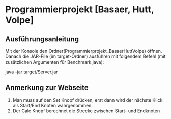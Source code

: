 # Programmierprojekt [Basaer, Hutt, Volpe]

## Ausführungsanleitung

Mit der Konsole den Ordner(Programmierprojekt_BasaerHuttVolpe) öffnen.
Danach die JAR-File (im target-Ordner) ausführen mit folgendem Befehl (mit zusätzlichen Argumenten für Benchmark.java):

java -jar target/Server.jar

## Anmerkung zur Webseite

1. Man muss auf den Set Knopf drücken, erst dann wird der nächste Klick als Start/End Knoten wahrgenommen.
2. Der Calc Knopf berechnet die Strecke zwischen Start- und Endknoten
